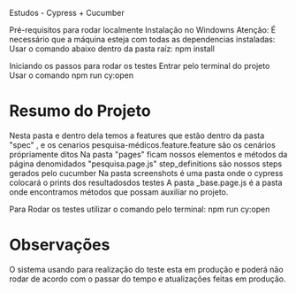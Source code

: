 Estudos - Cypress + Cucumber

Pré-requisitos para rodar localmente
Instalação no Windowns
Atenção: É necessário que a máquina esteja com todas as dependencias instaladas:
Usar o comando abaixo dentro da pasta raíz:
npm install

Iniciando os passos para rodar os testes
Entrar pelo terminal do projeto
Usar o comando npm run cy:open

# Resumo do Projeto

Nesta pasta e dentro dela temos a features que estão dentro da pasta "spec" , e os cenarios
pesquisa-médicos.feature.feature são os cenários própriamente ditos
Na pasta "pages" ficam nossos elementos e métodos da página denomidados "pesquisa.page.js"
step_definitions são nossos steps gerados pelo cucumber
Na pasta screenshots é uma pasta onde o cypress colocará o prints dos resultadosdos testes
A pasta \_base.page.js é a pasta onde encontramos métodos que possam auxiliar no projeto.

Para Rodar os testes utilizar o comando pelo terminal: npm run cy:open

# Observações

O sistema usando para realização do teste esta em produção e poderá não rodar de acordo com o passar do tempo e atualizações feitas em produção.
